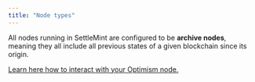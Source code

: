 ```yaml
---
title: "Node types"
---
```


All nodes running in SettleMint are configured to be **archive nodes**, meaning they all include all previous states of a given blockchain since its origin.

[Learn here how to interact with your Optimism node.](./connect-to-a-node)

